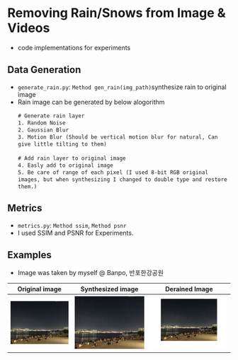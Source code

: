 # Removing Rain/Snows from Image & Videos

- code implementations for experiments


## Data Generation
- `generate_rain.py`: `Method gen_rain(img_path)`synthesize rain to original image
- Rain image can be generated by below alogorithm
	```
	# Generate rain layer
	1. Random Noise
	2. Gaussian Blur
	3. Motion Blur (Should be vertical motion blur for natural, Can give little tilting to them)

	# Add rain layer to original image
	4. Easly add to original image
	5. Be care of range of each pixel (I used 8-bit RGB original images, but when synthesizing I changed to double type and restore them.) 
	```

## Metrics
- `metrics.py`: `Method ssim`, `Method psnr`
- I used SSIM and PSNR for Experiments.

## Examples
- Image was taken by myself @ Banpo, 반포한강공원

|Original image| Synthesized image | Derained Image|
|---|:---:|---|
|![original_img](./samples/IMG_4133_original.jpg)|![synth_image](./samples/IMG_4133_synth.jpg)|![derined_image](./samples/IMG_4133_derained.jpg)|
